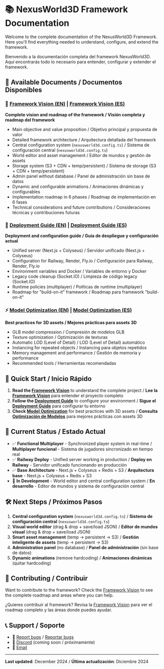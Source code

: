 # 📚 NexusWorld3D Framework Documentation
 
Welcome to the complete documentation of the NexusWorld3D Framework. Here you'll find everything needed to understand, configure, and extend the framework.

Bienvenido a la documentación completa del framework NexusWorld3D. Aquí encontrarás todo lo necesario para entender, configurar y extender el framework.
 
## 📖 Available Documents / Documentos Disponibles

### 🎯 [Framework Vision (EN)](./en/FRAMEWORK_VISION.md) | [Framework Vision (ES)](./es/FRAMEWORK_VISION.md)
**Complete vision and roadmap of the framework / Visión completa y roadmap del framework**
- Main objective and value proposition / Objetivo principal y propuesta de valor
- Detailed framework architecture / Arquitectura detallada del framework
- Central configuration system (`nexusworld3d.config.ts`) / Sistema de configuración central (`nexusworld3d.config.ts`)
- World editor and asset management / Editor de mundos y gestión de assets
- Storage system (S3 + CDN + temp/persistent) / Sistema de storage (S3 + CDN + temp/persistent)
- Admin panel without database / Panel de administración sin base de datos
- Dynamic and configurable animations / Animaciones dinámicas y configurables
- Implementation roadmap in 6 phases / Roadmap de implementación en 6 fases
- Technical considerations and future contributions / Consideraciones técnicas y contribuciones futuras

### 🚀 [Deployment Guide (EN)](./en/DEPLOYMENT_GUIDE.md) | [Deployment Guide (ES)](./es/DEPLOYMENT_AND_FRAMEWORK.md)
**Deployment and configuration guide / Guía de despliegue y configuración actual**
- Unified server (Next.js + Colyseus) / Servidor unificado (Next.js + Colyseus)
- Configuration for Railway, Render, Fly.io / Configuración para Railway, Render, Fly.io
- Environment variables and Docker / Variables de entorno y Docker
- Legacy code cleanup (Socket.IO) / Limpieza de código legacy (Socket.IO)
- Runtime policies (multiplayer) / Políticas de runtime (multiplayer)
- Roadmap for "build-on-it" framework / Roadmap para framework "build-on-it"

### ⚡ [Model Optimization (EN)](./en/MODEL_OPTIMIZATION.md) | [Model Optimization (ES)](./es/OPTIMIZACION_MODELOS.md)
**Best practices for 3D assets / Mejores prácticas para assets 3D**
- GLB model compression / Compresión de modelos GLB
- Texture optimization / Optimización de texturas
- Automatic LOD (Level of Detail) / LOD (Level of Detail) automático
- Instancing for repeated objects / Instancing para objetos repetidos
- Memory management and performance / Gestión de memoria y performance
- Recommended tools / Herramientas recomendadas

## 🚀 Quick Start / Inicio Rápido

1. **Read the [Framework Vision](./en/FRAMEWORK_VISION.md)** to understand the complete project / **Lee la [Framework Vision](./es/FRAMEWORK_VISION.md)** para entender el proyecto completo
2. **Follow the [Deployment Guide](./en/DEPLOYMENT_GUIDE.md)** to configure your environment / **Sigue el [Deployment Guide](./es/DEPLOYMENT_AND_FRAMEWORK.md)** para configurar tu entorno
3. **Check [Model Optimization](./en/MODEL_OPTIMIZATION.md)** for best practices with 3D assets / **Consulta [Optimización de Modelos](./es/OPTIMIZACION_MODELOS.md)** para mejores prácticas con assets 3D

## 🎯 Current Status / Estado Actual

- ✅ **Functional Multiplayer** - Synchronized player system in real-time / **Multiplayer funcional** - Sistema de jugadores sincronizado en tiempo real
- ✅ **Railway Deploy** - Unified server working in production / **Deploy en Railway** - Servidor unificado funcionando en producción
- ✅ **Base Architecture** - Next.js + Colyseus + Redis + S3 / **Arquitectura base** - Next.js + Colyseus + Redis + S3
- 🚧 **In Development** - World editor and central configuration system / **En desarrollo** - Editor de mundos y sistema de configuración central

## 🛠️ Next Steps / Próximos Pasos

1. **Central configuration system** (`nexusworld3d.config.ts`) / **Sistema de configuración central** (`nexusworld3d.config.ts`)
2. **Visual world editor** (drag & drop + save/load JSON) / **Editor de mundos visual** (drag & drop + save/load JSON)
3. **Smart asset management** (temp → persistent → S3) / **Gestión inteligente de assets** (temp → persistent → S3)
4. **Administration panel** (no database) / **Panel de administración** (sin base de datos)
5. **Dynamic animations** (remove hardcoding) / **Animaciones dinámicas** (quitar hardcoding)

## 🤝 Contributing / Contribuir

Want to contribute to the framework? Check the [Framework Vision](./en/FRAMEWORK_VISION.md) to see the complete roadmap and areas where you can help.

¿Quieres contribuir al framework? Revisa la [Framework Vision](./es/FRAMEWORK_VISION.md) para ver el roadmap completo y las áreas donde puedes ayudar.

## 📞 Support / Soporte

- 🐛 [Report bugs](https://github.com/tu-usuario/nexusworld3d-framework/issues) / [Reportar bugs](https://github.com/tu-usuario/nexusworld3d-framework/issues)
- 💬 [Discord](https://discord.gg/tu-servidor) (coming soon / próximamente)
- 📧 [Email](mailto:support@nexusworld3d.dev)

---

**Last updated**: December 2024 / **Última actualización**: Diciembre 2024
